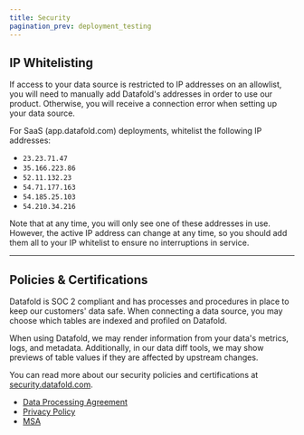 ```yaml
---
title: Security
pagination_prev: deployment_testing
---
```

## IP Whitelisting

If access to your data source is restricted to IP addresses on an allowlist, you will need to manually add Datafold's addresses in order to use our product. Otherwise, you will receive a connection error when setting up your data source.

For SaaS (app.datafold.com) deployments, whitelist the following IP addresses:

* `23.23.71.47`
* `35.166.223.86`
* `52.11.132.23`
* `54.71.177.163`
* `54.185.25.103`
* `54.210.34.216`

Note that at any time, you will only see one of these addresses in use. However, the active IP address can change at any time, so you should add them all to your IP whitelist to ensure no interruptions in service. 

---

## Policies & Certifications

Datafold is SOC 2 compliant and has processes and procedures in place to keep our customers' data safe. When connecting a data source, you may choose which tables are indexed and profiled on Datafold.

When using Datafold, we may render information from your data's metrics, logs, and metadata. Additionally, in our data diff tools, we may show previews of table values if they are affected by upstream changes.

You can read more about our security policies and certifications at [security.datafold.com](https://security.datafold.com/).

* [Data Processing Agreement](https://www.datafold.com/data-processing-agreement)
* [Privacy Policy](https://www.datafold.com/privacy-policy)
* [MSA](https://www.datafold.com/msa)